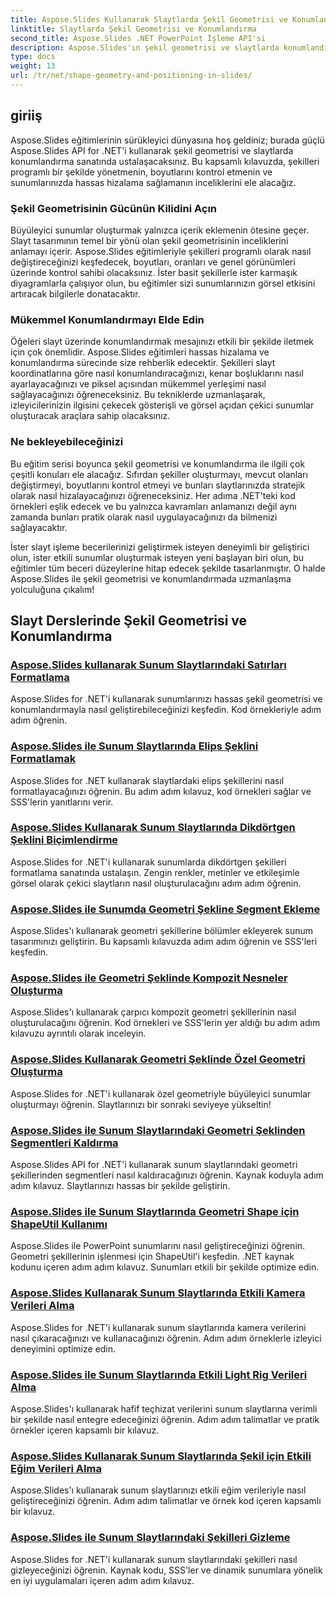 ```yaml
---
title: Aspose.Slides Kullanarak Slaytlarda Şekil Geometrisi ve Konumlandırma
linktitle: Slaytlarda Şekil Geometrisi ve Konumlandırma
second_title: Aspose.Slides .NET PowerPoint İşleme API'si
description: Aspose.Slides'ın şekil geometrisi ve slaytlarda konumlandırma eğitimleriyle slayt manipülasyon becerilerinizi geliştirin. Şekilleri, boyutlarını ve hizalamasını programlı olarak kontrol etmeyi öğrenin.
type: docs
weight: 13
url: /tr/net/shape-geometry-and-positioning-in-slides/
---
```


## giriiş

Aspose.Slides eğitimlerinin sürükleyici dünyasına hoş geldiniz; burada güçlü Aspose.Slides API for .NET'i kullanarak şekil geometrisi ve slaytlarda konumlandırma sanatında ustalaşacaksınız. Bu kapsamlı kılavuzda, şekilleri programlı bir şekilde yönetmenin, boyutlarını kontrol etmenin ve sunumlarınızda hassas hizalama sağlamanın inceliklerini ele alacağız.

### Şekil Geometrisinin Gücünün Kilidini Açın

Büyüleyici sunumlar oluşturmak yalnızca içerik eklemenin ötesine geçer. Slayt tasarımının temel bir yönü olan şekil geometrisinin inceliklerini anlamayı içerir. Aspose.Slides eğitimleriyle şekilleri programlı olarak nasıl değiştireceğinizi keşfedecek, boyutları, oranları ve genel görünümleri üzerinde kontrol sahibi olacaksınız. İster basit şekillerle ister karmaşık diyagramlarla çalışıyor olun, bu eğitimler sizi sunumlarınızın görsel etkisini artıracak bilgilerle donatacaktır.

### Mükemmel Konumlandırmayı Elde Edin

Öğeleri slayt üzerinde konumlandırmak mesajınızı etkili bir şekilde iletmek için çok önemlidir. Aspose.Slides eğitimleri hassas hizalama ve konumlandırma sürecinde size rehberlik edecektir. Şekilleri slayt koordinatlarına göre nasıl konumlandıracağınızı, kenar boşluklarını nasıl ayarlayacağınızı ve piksel açısından mükemmel yerleşimi nasıl sağlayacağınızı öğreneceksiniz. Bu tekniklerde uzmanlaşarak, izleyicilerinizin ilgisini çekecek gösterişli ve görsel açıdan çekici sunumlar oluşturacak araçlara sahip olacaksınız.

### Ne bekleyebileceğinizi

Bu eğitim serisi boyunca şekil geometrisi ve konumlandırma ile ilgili çok çeşitli konuları ele alacağız. Sıfırdan şekiller oluşturmayı, mevcut olanları değiştirmeyi, boyutlarını kontrol etmeyi ve bunları slaytlarınızda stratejik olarak nasıl hizalayacağınızı öğreneceksiniz. Her adıma .NET'teki kod örnekleri eşlik edecek ve bu yalnızca kavramları anlamanızı değil aynı zamanda bunları pratik olarak nasıl uygulayacağınızı da bilmenizi sağlayacaktır.

İster slayt işleme becerilerinizi geliştirmek isteyen deneyimli bir geliştirici olun, ister etkili sunumlar oluşturmak isteyen yeni başlayan biri olun, bu eğitimler tüm beceri düzeylerine hitap edecek şekilde tasarlanmıştır. O halde Aspose.Slides ile şekil geometrisi ve konumlandırmada uzmanlaşma yolculuğuna çıkalım!

## Slayt Derslerinde Şekil Geometrisi ve Konumlandırma
### [Aspose.Slides kullanarak Sunum Slaytlarındaki Satırları Formatlama](./formatting-lines/)
Aspose.Slides for .NET'i kullanarak sunumlarınızı hassas şekil geometrisi ve konumlandırmayla nasıl geliştirebileceğinizi keşfedin. Kod örnekleriyle adım adım öğrenin.
### [Aspose.Slides ile Sunum Slaytlarında Elips Şeklini Formatlamak](./formatting-ellipse-shape/)
Aspose.Slides for .NET kullanarak slaytlardaki elips şekillerini nasıl formatlayacağınızı öğrenin. Bu adım adım kılavuz, kod örnekleri sağlar ve SSS'lerin yanıtlarını verir.
### [Aspose.Slides Kullanarak Sunum Slaytlarında Dikdörtgen Şeklini Biçimlendirme](./formatting-rectangle-shape/)
Aspose.Slides for .NET'i kullanarak sunumlarda dikdörtgen şekilleri formatlama sanatında ustalaşın. Zengin renkler, metinler ve etkileşimle görsel olarak çekici slaytların nasıl oluşturulacağını adım adım öğrenin.
### [Aspose.Slides ile Sunumda Geometri Şekline Segment Ekleme](./adding-segments-geometry-shape/)
Aspose.Slides'ı kullanarak geometri şekillerine bölümler ekleyerek sunum tasarımınızı geliştirin. Bu kapsamlı kılavuzda adım adım öğrenin ve SSS'leri keşfedin.
### [Aspose.Slides ile Geometri Şeklinde Kompozit Nesneler Oluşturma](./creating-composite-objects-geometry-shape/)
Aspose.Slides'ı kullanarak çarpıcı kompozit geometri şekillerinin nasıl oluşturulacağını öğrenin. Kod örnekleri ve SSS'lerin yer aldığı bu adım adım kılavuzu ayrıntılı olarak inceleyin.
### [Aspose.Slides Kullanarak Geometri Şeklinde Özel Geometri Oluşturma](./creating-custom-geometry/)
Aspose.Slides for .NET'i kullanarak özel geometriyle büyüleyici sunumlar oluşturmayı öğrenin. Slaytlarınızı bir sonraki seviyeye yükseltin!
### [Aspose.Slides ile Sunum Slaytlarındaki Geometri Şeklinden Segmentleri Kaldırma](./removing-segments-geometry-shape/)
Aspose.Slides API for .NET'i kullanarak sunum slaytlarındaki geometri şekillerinden segmentleri nasıl kaldıracağınızı öğrenin. Kaynak koduyla adım adım kılavuz. Slaytlarınızı hassas bir şekilde geliştirin.
### [Aspose.Slides ile Sunum Slaytlarında Geometri Shape için ShapeUtil Kullanımı](./using-shapeutil-geometry-shape/)
Aspose.Slides ile PowerPoint sunumlarını nasıl geliştireceğinizi öğrenin. Geometri şekillerinin işlenmesi için ShapeUtil'i keşfedin. .NET kaynak kodunu içeren adım adım kılavuz. Sunumları etkili bir şekilde optimize edin.
### [Aspose.Slides Kullanarak Sunum Slaytlarında Etkili Kamera Verileri Alma](./getting-effective-camera-data/)
Aspose.Slides for .NET'i kullanarak sunum slaytlarında kamera verilerini nasıl çıkaracağınızı ve kullanacağınızı öğrenin. Adım adım örneklerle izleyici deneyimini optimize edin.
### [Aspose.Slides ile Sunum Slaytlarında Etkili Light Rig Verileri Alma](./getting-effective-light-rig-data/)
Aspose.Slides'ı kullanarak hafif teçhizat verilerini sunum slaytlarına verimli bir şekilde nasıl entegre edeceğinizi öğrenin. Adım adım talimatlar ve pratik örnekler içeren kapsamlı bir kılavuz.
### [Aspose.Slides Kullanarak Sunum Slaytlarında Şekil için Etkili Eğim Verileri Alma](./getting-effective-bevel-data/)
Aspose.Slides'ı kullanarak sunum slaytlarınızı etkili eğim verileriyle nasıl geliştireceğinizi öğrenin. Adım adım talimatlar ve örnek kod içeren kapsamlı bir kılavuz.
### [Aspose.Slides ile Sunum Slaytlarındaki Şekilleri Gizleme](./hiding-shapes/)
Aspose.Slides for .NET'i kullanarak sunum slaytlarındaki şekilleri nasıl gizleyeceğinizi öğrenin. Kaynak kodu, SSS'ler ve dinamik sunumlara yönelik en iyi uygulamaları içeren adım adım kılavuz.